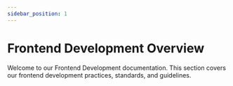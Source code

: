 ```yaml
---
sidebar_position: 1
---
```


# Frontend Development Overview

Welcome to our Frontend Development documentation. This section covers our frontend development practices, standards, and guidelines.
